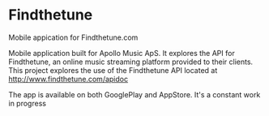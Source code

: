 # Findthetune
Mobile appication for Findthetune.com

Mobile application built for Apollo Music ApS. It explores the API for Findthetune, an online music streaming platform provided to their clients. This project explores the use of the Findthetune
API located at http://www.findthetune.com/apidoc

The app is available on both GooglePlay and AppStore. It's a constant work in progress
